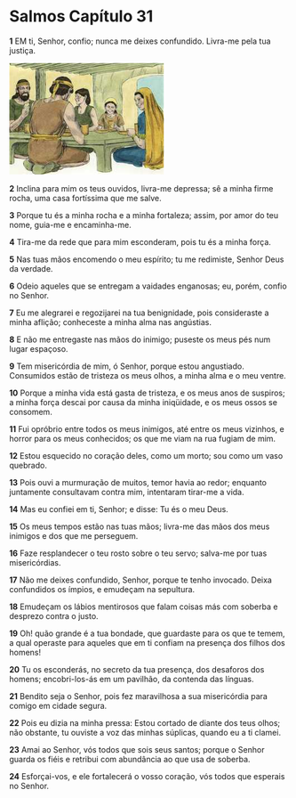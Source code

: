 # Salmos Capítulo 31

**1** 	EM ti, Senhor, confio; nunca me deixes confundido. Livra-me pela tua justiça.

![](../Images/SweetPublishing/19-31-1.jpg) 

**2** 	Inclina para mim os teus ouvidos, livra-me depressa; sê a minha firme rocha, uma casa fortíssima que me salve.

**3** 	Porque tu és a minha rocha e a minha fortaleza; assim, por amor do teu nome, guia-me e encaminha-me.

**4** 	Tira-me da rede que para mim esconderam, pois tu és a minha força.

**5** 	Nas tuas mãos encomendo o meu espírito; tu me redimiste, Senhor Deus da verdade.

**6** 	Odeio aqueles que se entregam a vaidades enganosas; eu, porém, confio no Senhor.

**7** 	Eu me alegrarei e regozijarei na tua benignidade, pois consideraste a minha aflição; conheceste a minha alma nas angústias.

**8** 	E não me entregaste nas mãos do inimigo; puseste os meus pés num lugar espaçoso.

**9** 	Tem misericórdia de mim, ó Senhor, porque estou angustiado. Consumidos estão de tristeza os meus olhos, a minha alma e o meu ventre.

**10** 	Porque a minha vida está gasta de tristeza, e os meus anos de suspiros; a minha força descai por causa da minha iniqüidade, e os meus ossos se consomem.

**11** 	Fui opróbrio entre todos os meus inimigos, até entre os meus vizinhos, e horror para os meus conhecidos; os que me viam na rua fugiam de mim.

**12** 	Estou esquecido no coração deles, como um morto; sou como um vaso quebrado.

**13** 	Pois ouvi a murmuração de muitos, temor havia ao redor; enquanto juntamente consultavam contra mim, intentaram tirar-me a vida.

**14** 	Mas eu confiei em ti, Senhor; e disse: Tu és o meu Deus.

**15** 	Os meus tempos estão nas tuas mãos; livra-me das mãos dos meus inimigos e dos que me perseguem.

**16** 	Faze resplandecer o teu rosto sobre o teu servo; salva-me por tuas misericórdias.

**17** 	Não me deixes confundido, Senhor, porque te tenho invocado. Deixa confundidos os ímpios, e emudeçam na sepultura.

**18** 	Emudeçam os lábios mentirosos que falam coisas más com soberba e desprezo contra o justo.

**19** 	Oh! quão grande é a tua bondade, que guardaste para os que te temem, a qual operaste para aqueles que em ti confiam na presença dos filhos dos homens!

**20** 	Tu os esconderás, no secreto da tua presença, dos desaforos dos homens; encobri-los-ás em um pavilhão, da contenda das línguas.

**21** 	Bendito seja o Senhor, pois fez maravilhosa a sua misericórdia para comigo em cidade segura.

**22** 	Pois eu dizia na minha pressa: Estou cortado de diante dos teus olhos; não obstante, tu ouviste a voz das minhas súplicas, quando eu a ti clamei.

**23** 	Amai ao Senhor, vós todos que sois seus santos; porque o Senhor guarda os fiéis e retribui com abundância ao que usa de soberba.

**24** 	Esforçai-vos, e ele fortalecerá o vosso coração, vós todos que esperais no Senhor.

